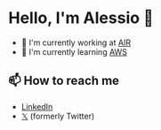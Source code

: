 # Hello, I'm Alessio 🙂
- 🔭 I'm currently working at [AIR](https://github.com/my-air)
- 🌱 I'm currently learning [AWS](https://github.com/aws)

## 📫 How to reach me 
- [LinkedIn](https://www.linkedin.com/in/afelicioni)
- [𝕏](https://x.com/afelicioni) (formerly Twitter)

<!--
**afelicioni/afelicioni** is a ✨ _special_ ✨ repository because its `README.md` (this file) appears on your GitHub profile.

Here are some ideas to get you started:

- 🔭 I’m currently working on ...
- 🌱 I’m currently learning ...
- 👯 I’m looking to collaborate on ...
- 🤔 I’m looking for help with ...
- 💬 Ask me about ...
- 📫 How to reach me: ...
- 😄 Pronouns: ...
- ⚡ Fun fact: ...
-->
